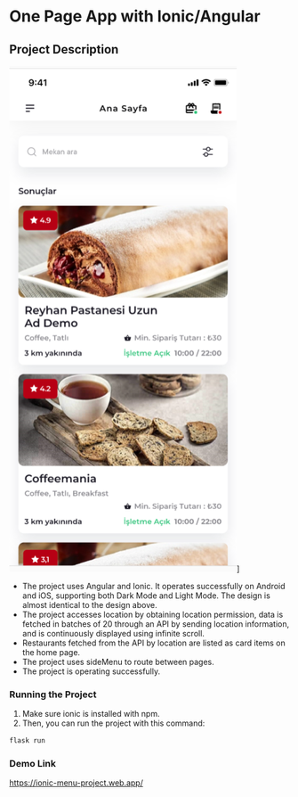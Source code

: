 # One Page App with Ionic/Angular

## Project Description
![design](src/assets/design.png)]
- The project uses Angular and Ionic. It operates successfully on Android and iOS, supporting both Dark Mode and Light Mode. The design is almost identical to the design above.
- The project accesses location by obtaining location permission, data is fetched in batches of 20 through an API by sending location information, and is continuously displayed using infinite scroll.
- Restaurants fetched from the API by location are listed as card items on the home page.
- The project uses sideMenu to route between pages.
- The project is operating successfully.
### Running the Project

1. Make sure ionic is installed with npm.
2. Then, you can run the project with this command:
```bash
flask run
```

### Demo Link
https://ionic-menu-project.web.app/
